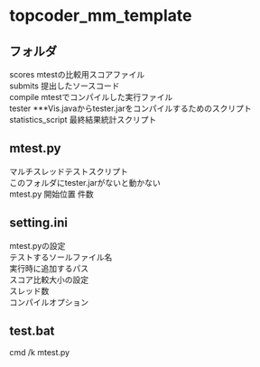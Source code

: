 # topcoder_mm_template  
## フォルダ  
scores mtestの比較用スコアファイル  
submits 提出したソースコード  
compile mtestでコンパイルした実行ファイル  
tester ***Vis.javaからtester.jarをコンパイルするためのスクリプト  
statistics_script 最終結果統計スクリプト  
## mtest.py  
マルチスレッドテストスクリプト  
このフォルダにtester.jarがないと動かない  
mtest.py 開始位置 件数
## setting.ini  
mtest.pyの設定  
テストするソールファイル名  
実行時に追加するパス  
スコア比較大小の設定  
スレッド数  
コンパイルオプション  
## test.bat
cmd /k mtest.py  
